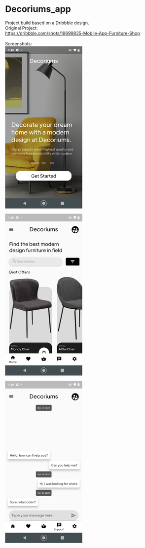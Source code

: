# Decoriums_app

Project build based on a Dribbble design.<br>
Original Project:<br>
https://dribbble.com/shots/19699835-Mobile-App-Furniture-Shop<br><br>
Screenshots:<br>
<img src="https://github.com/n3t3r4/Decoriums_app/blob/main/assets/screenshots/Screenshot_1.png" width="250"><br>

<img src="https://github.com/n3t3r4/Decoriums_app/blob/main/assets/screenshots/Screenshot_2.png" width="250"><br>

<img src="https://github.com/n3t3r4/Decoriums_app/blob/main/assets/screenshots/Screenshot_3.png" width="250"><br>
 